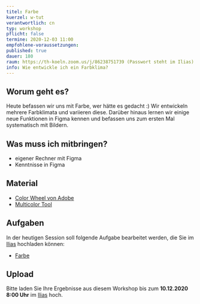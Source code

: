 ```yaml
---
titel: Farbe
kuerzel: w-tut
verantwortlich: cn
typ: workshop
pflicht: false
termine: 2020-12-03 11:00
empfohlene-voraussetzungen: 
published: true
dauer: 180
raum: https://th-koeln.zoom.us/j/86238751739 (Passwort steht im Ilias)|https://th-koeln.zoom.us/j/86238751739
info: Wie entwickle ich ein Farbklima? 
---
```


## Worum geht es?
Heute befassen wir uns mit Farbe, wer hätte es gedacht :) Wir entwickeln mehrere Farbklimata und variieren diese. Darüber hinaus lernen wir einige neue Funktionen in Figma kennen und befassen uns zum ersten Mal systematisch mit Bildern.

## Was muss ich mitbringen?
- eigener Rechner mit Figma
- Kenntnisse in Figma

## Material
- [Color Wheel von Adobe](https://color.adobe.com/de/create/color-wheel/)
- [Multicolor Tool](http://labs.tineye.com/multicolr/)

## Aufgaben
In der heutigen Session soll folgende Aufgabe bearbeitet werden, die Sie im [Ilias](https://ilias.th-koeln.de/goto.php?target=exc_1422052&client_id=ILIAS_FH_Koeln) hochladen können:
- [Farbe](/mi-bachelor-screendesign/assignments/workshop-004-farbe/)

## Upload
Bitte laden Sie Ihre Ergebnisse aus diesem Workshop bis zum **10.12.2020 8:00 Uhr** im [Ilias](https://ilias.th-koeln.de/goto.php?target=exc_1422052&client_id=ILIAS_FH_Koeln) hoch.

<!--
## Sie haben keinen Rechner?
Kein Problem, denn wir haben welche. Allerdings nur Macs. Uuuuuhh. Wenn Sie einen brauchen, bitte rechtzeitig an Volker Schaefer wenden. Unsere Rechner können nur für die Workshops und Trainings ausgeliehen werden. Im MI Pool stehen aber immer Rechner für Sie bereit.
-->
